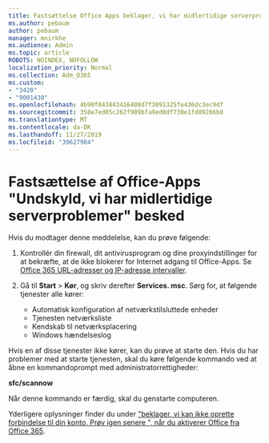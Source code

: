 ```yaml
---
title: Fastsættelse Office Apps beklager, vi har midlertidige serverproblemer besked
ms.author: pebaum
author: pebaum
manager: mnirkhe
ms.audience: Admin
ms.topic: article
ROBOTS: NOINDEX, NOFOLLOW
localization_priority: Normal
ms.collection: Adm_O365
ms.custom:
- "3420"
- "9001430"
ms.openlocfilehash: 4b90f843843416408d7f3091325fe436dc3ec9df
ms.sourcegitcommit: 358e7ed05c262f909bfa9ed0df730e1fd89266b8
ms.translationtype: MT
ms.contentlocale: da-DK
ms.lasthandoff: 11/27/2019
ms.locfileid: "39627984"
---
```

# <a name="fixing-the-office-apps-sorry-we-are-having-temporary-server-issues-message"></a>Fastsættelse af Office-Apps "Undskyld, vi har midlertidige serverproblemer" besked

Hvis du modtager denne meddelelse, kan du prøve følgende:

1. Kontrollér din firewall, dit antivirusprogram og dine proxyindstillinger for at bekræfte, at de ikke blokerer for Internet adgang til Office-Apps. Se [Office 365 URL-adresser og IP-adresse intervaller](https://docs.microsoft.com/office365/enterprise/urls-and-ip-address-ranges).

2. Gå til **Start** > **Kør**, og skriv derefter **Services. msc**. Sørg for, at følgende tjenester alle kører:
    - Automatisk konfiguration af netværkstilsluttede enheder
    - Tjenesten netværksliste
    - Kendskab til netværksplacering
    - Windows hændelseslog

Hvis en af disse tjenester ikke kører, kan du prøve at starte den. Hvis du har problemer med at starte tjenesten, skal du køre følgende kommando ved at åbne en kommandoprompt med administratorrettigheder:

**sfc/scannow**

Når denne kommando er færdig, skal du genstarte computeren.

Yderligere oplysninger finder du under ["beklager, vi kan ikke oprette forbindelse til din konto. Prøv igen senere ", når du aktiverer Office fra Office 365](https://docs.microsoft.com/office/troubleshoot/activation-installation/issue-when-activate-office-from-office-365).